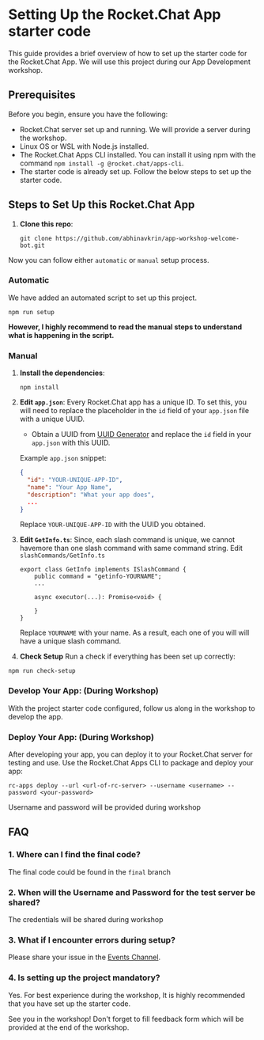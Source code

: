 # Setting Up the Rocket.Chat App starter code

This guide provides a brief overview of how to set up the starter code for the Rocket.Chat App. We will use this project during our App Development workshop.

## Prerequisites

Before you begin, ensure you have the following:

- Rocket.Chat server set up and running. We will provide a server during the workshop.
- Linux OS or WSL with Node.js installed.
- The Rocket.Chat Apps CLI installed. You can install it using npm with the command `npm install -g @rocket.chat/apps-cli`.
- The starter code is already set up. Follow the below steps to set up the starter code.

## Steps to Set Up this Rocket.Chat App
1. **Clone this repo**:
    ```
    git clone https://github.com/abhinavkrin/app-workshop-welcome-bot.git
    ```
Now you can follow either `automatic` or `manual` setup process.

### Automatic 
We have added an automated script to set up this project. 
```
npm run setup
```
**However, I highly recommend to read the manual steps to understand what is happening in the script.**

### Manual

1. **Install the dependencies**:
    ```
    npm install
    ```
2. **Edit `app.json`**:
   Every Rocket.Chat app has a unique ID. To set this, you will need to replace the placeholder in the `id` field of your `app.json` file with a unique UUID.
   
   - Obtain a UUID from [UUID Generator](https://www.uuidgenerator.net/version4) and replace the `id` field in your `app.json` with this UUID.
   
   Example `app.json` snippet:
   ```json
   {
     "id": "YOUR-UNIQUE-APP-ID",
     "name": "Your App Name",
     "description": "What your app does",
     ...
   }
   ```
   
   Replace `YOUR-UNIQUE-APP-ID` with the UUID you obtained.

3. **Edit `GetInfo.ts`**:
    Since, each slash command is unique, we cannot havemore than one slash command with same command string. Edit `slashCommands/GetInfo.ts`
    ```
    export class GetInfo implements ISlashCommand {
        public command = "getinfo-YOURNAME";
        ...

        async executor(...): Promise<void> {

        }
    }
    ```
    Replace `YOURNAME` with your name. As a result, each one of you will will have a unique slash command.

4. **Check Setup**
Run a check if everything has been set up correctly:
```
npm run check-setup
```

### Develop Your App: (During Workshop)
   With the project starter code configured, follow us along in the workshop to develop the app.

### Deploy Your App: (During Workshop)
   After developing your app, you can deploy it to your Rocket.Chat server for testing and use. Use the Rocket.Chat Apps CLI to package and deploy your app:
   ```
   rc-apps deploy --url <url-of-rc-server> --username <username> --password <your-password>
   ```
   Username and password will be provided during workshop

## FAQ
### **1. Where can I find the final code?** <br>
The final code could be found in the `final` branch

### **2. When will the Username and Password for the test server be shared?**
The credentials will be shared during workshop

### **3. What if I encounter errors during setup?**
Please share your issue in the [Events Channel](https://open.rocket.chat/channel/events-and-meet-ups).

### **4. Is setting up the project mandatory?**
Yes. For best experience during the workshop, It is highly recommended that you have set up the starter code.

See you in the workshop! Don't forget to fill feedback form which will be provided at the end of the workshop.
